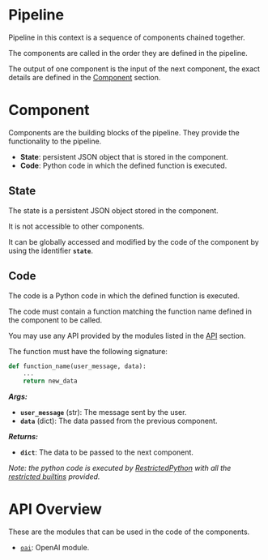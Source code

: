 <!-- markdownlint-disable -->

# Pipeline

Pipeline in this context is a sequence of components chained together.

The components are called in the order they are defined in the pipeline.

The output of one component is the input of the next component, the exact details are defined in the [Component](./README.md#component) section.

# Component

Components are the building blocks of the pipeline. They provide the functionality to the pipeline.

- **State**: persistent JSON object that is stored in the component.
- **Code**: Python code in which the defined function is executed.

## State

The state is a persistent JSON object stored in the component.

It is not accessible to other components.

It can be globally accessed and modified by the code of the component by using the identifier <b>`state`</b>.

## Code

The code is a Python code in which the defined function is executed.

The code must contain a function matching the function name defined in the component to be called.

You may use any API provided by the modules listed in the [API](#api-overview) section.

The function must have the following signature:

```python
def function_name(user_message, data):
    ...
    return new_data
```

***Args:***

- <b>`user_message`</b> (str): The message sent by the user.
- <b>`data`</b> (dict): The data passed from the previous component.

***Returns:***

- <b>`dict`</b>: The data to be passed to the next component.

_Note: the python code is executed by [RestrictedPython](https://restrictedpython.readthedocs.io/en/latest/) with all the [restricted builtins](https://restrictedpython.readthedocs.io/en/latest/usage/api.html#restricted-builtins) provided._

# API Overview

These are the modules that can be used in the code of the components.

- [`oai`](./oai/README.md): OpenAI module.

